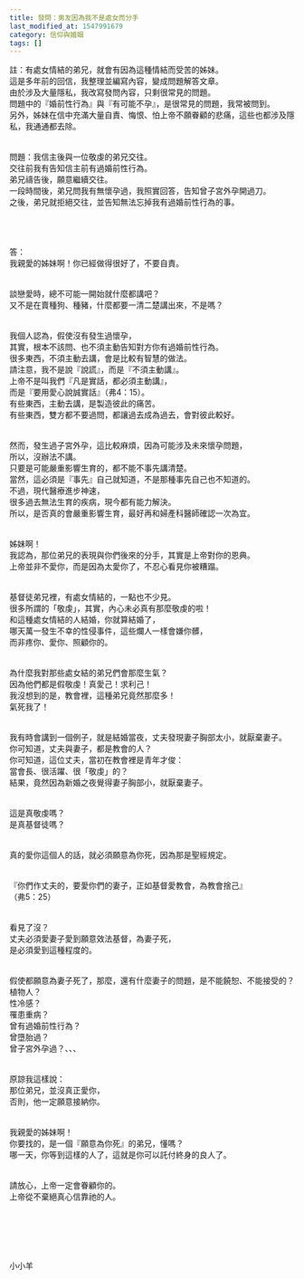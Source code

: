 ```yaml
---
title: 發問：男友因為我不是處女而分手
last_modified_at: 1547991679
category: 信仰與婚姻
tags: []
---
```


註：有處女情結的弟兄，就會有因為這種情結而受苦的姊妹。<br>這是多年前的回信，我整理並編寫內容，變成問題解答文章。<br>由於涉及大量隱私，我改寫發問內容，只剩很常見的問題。<br>問題中的『婚前性行為』與『有可能不孕』，是很常見的問題，我常被問到。<br>另外，姊妹在信中充滿大量自責、悔恨、怕上帝不願眷顧的悲痛，這些也都涉及隱私，我通通都去除。<br><!--more--><br><br>問題：我信主後與一位敬虔的弟兄交往。<br>交往前我有告知信主前有過婚前性行為。<br>弟兄禱告後，願意繼續交往。<br>一段時間後，弟兄問我有無懷孕過，我照實回答，告知曾子宮外孕開過刀。<br>之後，弟兄就拒絕交往，並告知無法忘掉我有過婚前性行為的事。<br><br><br><br> <br>答：<br>我親愛的姊妹啊！你已經做得很好了，不要自責。<br> <br><br>談戀愛時，總不可能一開始就什麼都講吧？<br>又不是在賣種狗、種豬，什麼都要一清二楚講出來，不是嗎？<br> <br><br>我個人認為，假使沒有發生過懷孕，<br>其實，根本不該問、也不須主動告知對方你有過婚前性行為。<br>很多東西，不須主動去講，會是比較有智慧的做法。<br>請注意，我不是說『說謊』，而是『不須主動講』。<br>上帝不是叫我們『凡是實話，都必須主動講』，<br>而是『要用愛心說誠實話』（弗4：15）。<br>有些東西，主動去講，是製造彼此的痛苦。<br>有些東西，雙方都不要過問，都讓過去成為過去，會對彼此較好。<br><br><br>然而，發生過子宮外孕，這比較麻煩，因為可能涉及未來懷孕問題，<br>所以，沒辦法不講。<br>只要是可能嚴重影響生育的，都不能不事先講清楚。<br>當然，這必須是『事先』自己就知道，不是那種事先自己也不知道的。<br>不過，現代醫療進步神速，<br>很多過去無法生育的疾病，現今都有能力解決。<br>所以，是否真的會嚴重影響生育，最好再和婦產科醫師確認一次為宜。<br> <br><br>姊妹啊！<br>我認為，那位弟兄的表現與你們後來的分手，其實是上帝對你的恩典。<br>上帝並非不愛你，而是因為太愛你了，不忍心看見你被糟蹋。<br><br><br>基督徒弟兄裡，有處女情結的，一點也不少見。<br>很多所謂的「敬虔」，其實，內心未必真有那麼敬虔的啦！<br>和這種處女情結的人結婚，你就算結婚了，<br>哪天萬一發生不幸的性侵事件，這些爛人一樣會嫌你髒，<br>而非疼你、愛你、照顧你的。<br> <br><br>為什麼我對那些處女結的弟兄們會那麼生氣？<br>因為他們都是假敬虔！真愛己！求利己！<br>我沒想到的是，教會裡，這種弟兄竟然那麼多！<br>氣死我了！<br> <br><br>我有時會講到一個例子，就是結婚當夜，丈夫發現妻子胸部太小，就厭棄妻子。<br>你可知道，丈夫與妻子，都是教會的人？<br>你可知道，這位丈夫，當初在教會裡是青年才俊：<br>當會長、很活躍、很「敬虔」的？<br>結果，竟然因為新婚之夜覺得妻子胸部小，就厭棄妻子。<br><br><br>這是真敬虔嗎？<br>是真基督徒嗎？<br> <br> <br>真的愛你這個人的話，就必須願意為你死，因為那是聖經規定。<br> <br><br>『你們作丈夫的，要愛你們的妻子，正如基督愛教會，為教會捨己』<br>（弗5：25）<br> <br><br>看見了沒？<br>丈夫必須愛妻子愛到願意效法基督，為妻子死，<br>是必須愛到這種程度的。<br> <br><br>假使都願意為妻子死了，那麼，還有什麼妻子的問題，是不能饒恕、不能接受的？<br>植物人？<br>性冷感？<br>罹患重病？<br>曾有過婚前性行為？<br>曾墮胎過？<br>曾子宮外孕過？、、、<br><br> <br>原諒我這樣說：<br>那位弟兄，並沒真正愛你，<br>否則，他一定願意接納你。<br> <br><br>我親愛的姊妹啊！<br>你要找的，是一個『願意為你死』的弟兄，懂嗎？<br>哪一天，你等到這樣的人了，這就是你可以託付終身的良人了。<br> <br><br>請放心，上帝一定會眷顧你的。<br>上帝從不棄絕真心信靠祂的人。<br> <br><br><br><br><br><br>小小羊<br><br><br><br><br><br><br>

